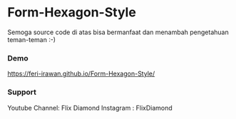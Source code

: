 # Form-Hexagon-Style
Semoga source code di atas bisa bermanfaat dan menambah pengetahuan teman-teman :-)

### Demo
https://feri-irawan.github.io/Form-Hexagon-Style/
### Support
Youtube Channel: Flix Diamond
Instagram      : FlixDiamond
